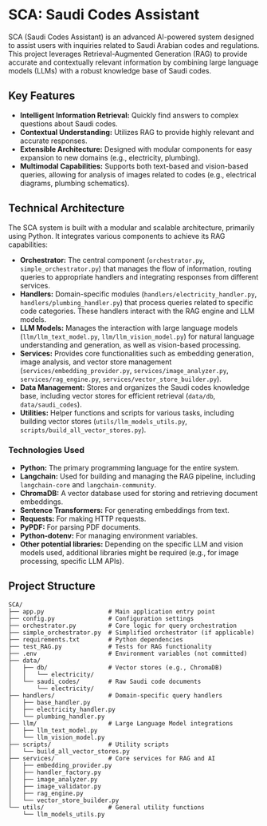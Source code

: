# SCA: Saudi Codes Assistant

SCA (Saudi Codes Assistant) is an advanced AI-powered system designed to assist users with inquiries related to Saudi Arabian codes and regulations. This project leverages Retrieval-Augmented Generation (RAG) to provide accurate and contextually relevant information by combining large language models (LLMs) with a robust knowledge base of Saudi codes.

## Key Features

*   **Intelligent Information Retrieval:** Quickly find answers to complex questions about Saudi codes.
*   **Contextual Understanding:** Utilizes RAG to provide highly relevant and accurate responses.
*   **Extensible Architecture:** Designed with modular components for easy expansion to new domains (e.g., electricity, plumbing).
*   **Multimodal Capabilities:** Supports both text-based and vision-based queries, allowing for analysis of images related to codes (e.g., electrical diagrams, plumbing schematics).

## Technical Architecture

The SCA system is built with a modular and scalable architecture, primarily using Python. It integrates various components to achieve its RAG capabilities:

*   **Orchestrator:** The central component (`orchestrator.py`, `simple_orchestrator.py`) that manages the flow of information, routing queries to appropriate handlers and integrating responses from different services.
*   **Handlers:** Domain-specific modules (`handlers/electricity_handler.py`, `handlers/plumbing_handler.py`) that process queries related to specific code categories. These handlers interact with the RAG engine and LLM models.
*   **LLM Models:** Manages the interaction with large language models (`llm/llm_text_model.py`, `llm/llm_vision_model.py`) for natural language understanding and generation, as well as vision-based processing.
*   **Services:** Provides core functionalities such as embedding generation, image analysis, and vector store management (`services/embedding_provider.py`, `services/image_analyzer.py`, `services/rag_engine.py`, `services/vector_store_builder.py`).
*   **Data Management:** Stores and organizes the Saudi codes knowledge base, including vector stores for efficient retrieval (`data/db`, `data/saudi_codes`).
*   **Utilities:** Helper functions and scripts for various tasks, including building vector stores (`utils/llm_models_utils.py`, `scripts/build_all_vector_stores.py`).

### Technologies Used

*   **Python:** The primary programming language for the entire system.
*   **Langchain:** Used for building and managing the RAG pipeline, including `langchain-core` and `langchain-community`.
*   **ChromaDB:** A vector database used for storing and retrieving document embeddings.
*   **Sentence Transformers:** For generating embeddings from text.
*   **Requests:** For making HTTP requests.
*   **PyPDF:** For parsing PDF documents.
*   **Python-dotenv:** For managing environment variables.
*   **Other potential libraries:** Depending on the specific LLM and vision models used, additional libraries might be required (e.g., for image processing, specific LLM APIs).


## Project Structure

```
SCA/
├── app.py                  # Main application entry point
├── config.py               # Configuration settings
├── orchestrator.py         # Core logic for query orchestration
├── simple_orchestrator.py  # Simplified orchestrator (if applicable)
├── requirements.txt        # Python dependencies
├── test_RAG.py             # Tests for RAG functionality
├── .env                    # Environment variables (not committed)
├── data/
│   ├── db/                 # Vector stores (e.g., ChromaDB)
│   │   └── electricity/
│   └── saudi_codes/        # Raw Saudi code documents
│       └── electricity/
├── handlers/               # Domain-specific query handlers
│   ├── base_handler.py
│   ├── electricity_handler.py
│   └── plumbing_handler.py
├── llm/                    # Large Language Model integrations
│   ├── llm_text_model.py
│   └── llm_vision_model.py
├── scripts/                # Utility scripts
│   └── build_all_vector_stores.py
├── services/               # Core services for RAG and AI
│   ├── embedding_provider.py
│   ├── handler_factory.py
│   ├── image_analyzer.py
│   ├── image_validator.py
│   ├── rag_engine.py
│   └── vector_store_builder.py
└── utils/                  # General utility functions
    └── llm_models_utils.py
```

